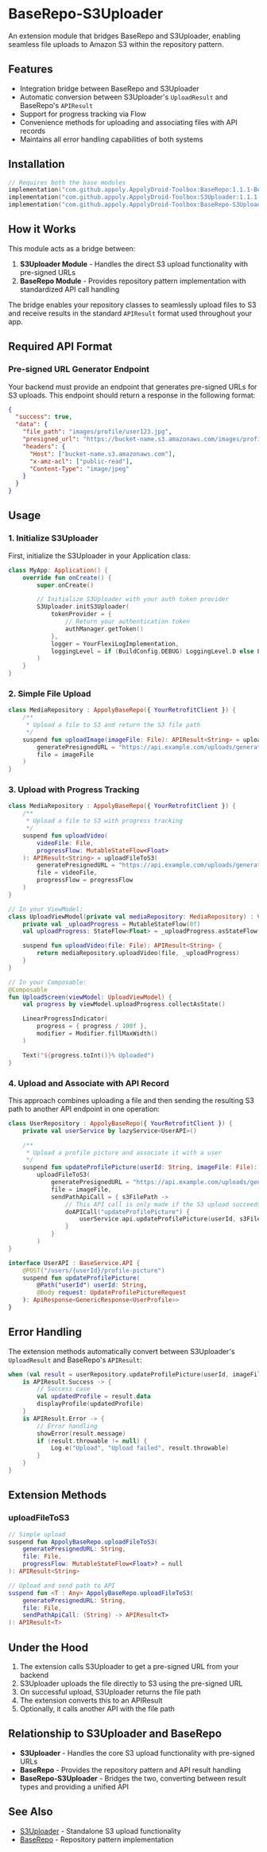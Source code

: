 # BaseRepo-S3Uploader

An extension module that bridges BaseRepo and S3Uploader, enabling seamless file uploads to Amazon S3 within the repository pattern.

## Features

- Integration bridge between BaseRepo and S3Uploader
- Automatic conversion between S3Uploader's `UploadResult` and BaseRepo's `APIResult`
- Support for progress tracking via Flow
- Convenience methods for uploading and associating files with API records
- Maintains all error handling capabilities of both systems

## Installation

```gradle.kts
// Requires both the base modules
implementation("com.github.appoly.AppolyDroid-Toolbox:BaseRepo:1.1.1-Beta01")
implementation("com.github.appoly.AppolyDroid-Toolbox:S3Uploader:1.1.1-Beta01")
implementation("com.github.appoly.AppolyDroid-Toolbox:BaseRepo-S3Uploader:1.1.1-Beta01")
```

## How it Works

This module acts as a bridge between:

1. **S3Uploader Module** - Handles the direct S3 upload functionality with pre-signed URLs
2. **BaseRepo Module** - Provides repository pattern implementation with standardized API call handling

The bridge enables your repository classes to seamlessly upload files to S3 and receive results in the standard `APIResult` format used throughout your app.

## Required API Format

### Pre-signed URL Generator Endpoint

Your backend must provide an endpoint that generates pre-signed URLs for S3 uploads. This endpoint should return a response in the following format:

```json
{
  "success": true,
  "data": {
    "file_path": "images/profile/user123.jpg",
    "presigned_url": "https://bucket-name.s3.amazonaws.com/images/profile/user123.jpg?X-Amz-Algorithm=...",
    "headers": {
      "Host": ["bucket-name.s3.amazonaws.com"],
      "x-amz-acl": ["public-read"],
      "Content-Type": "image/jpeg"
    }
  }
}
```

## Usage

### 1. Initialize S3Uploader

First, initialize the S3Uploader in your Application class:

```kotlin
class MyApp: Application() {
    override fun onCreate() {
        super.onCreate()

        // Initialize S3Uploader with your auth token provider
        S3Uploader.initS3Uploader(
            tokenProvider = {
                // Return your authentication token
                authManager.getToken()
            },
            logger = YourFlexiLogImplementation,
            loggingLevel = if (BuildConfig.DEBUG) LoggingLevel.D else LoggingLevel.NONE
        )
    }
}
```

### 2. Simple File Upload

```kotlin
class MediaRepository : AppolyBaseRepo({ YourRetrofitClient }) {
    /**
     * Upload a file to S3 and return the S3 file path
     */
    suspend fun uploadImage(imageFile: File): APIResult<String> = uploadFileToS3(
        generatePresignedURL = "https://api.example.com/uploads/generate-presigned-url",
        file = imageFile
    )
}
```

### 3. Upload with Progress Tracking

```kotlin
class MediaRepository : AppolyBaseRepo({ YourRetrofitClient }) {
    /**
     * Upload a file to S3 with progress tracking
     */
    suspend fun uploadVideo(
        videoFile: File,
        progressFlow: MutableStateFlow<Float>
    ): APIResult<String> = uploadFileToS3(
        generatePresignedURL = "https://api.example.com/uploads/generate-presigned-url",
        file = videoFile,
        progressFlow = progressFlow
    )
}

// In your ViewModel:
class UploadViewModel(private val mediaRepository: MediaRepository) : ViewModel() {
    private val _uploadProgress = MutableStateFlow(0f)
    val uploadProgress: StateFlow<Float> = _uploadProgress.asStateFlow()

    suspend fun uploadVideo(file: File): APIResult<String> {
        return mediaRepository.uploadVideo(file, _uploadProgress)
    }
}

// In your Composable:
@Composable
fun UploadScreen(viewModel: UploadViewModel) {
    val progress by viewModel.uploadProgress.collectAsState()

    LinearProgressIndicator(
        progress = { progress / 100f },
        modifier = Modifier.fillMaxWidth()
    )

    Text("${progress.toInt()}% Uploaded")
}
```

### 4. Upload and Associate with API Record

This approach combines uploading a file and then sending the resulting S3 path to another API endpoint in one operation:

```kotlin
class UserRepository : AppolyBaseRepo({ YourRetrofitClient }) {
    private val userService by lazyService<UserAPI>()

    /**
     * Upload a profile picture and associate it with a user
     */
    suspend fun updateProfilePicture(userId: String, imageFile: File): APIResult<UserProfile> =
        uploadFileToS3(
            generatePresignedURL = "https://api.example.com/uploads/generate-presigned-url",
            file = imageFile,
            sendPathApiCall = { s3FilePath ->
                // This API call is only made if the S3 upload succeeds
                doAPICall("updateProfilePicture") {
                    userService.api.updateProfilePicture(userId, s3FilePath)
                }
            }
        )
}

interface UserAPI : BaseService.API {
    @POST("/users/{userId}/profile-picture")
    suspend fun updateProfilePicture(
        @Path("userId") userId: String,
        @Body request: UpdateProfilePictureRequest
    ): ApiResponse<GenericResponse<UserProfile>>
}
```

## Error Handling

The extension methods automatically convert between S3Uploader's `UploadResult` and BaseRepo's `APIResult`:

```kotlin
when (val result = userRepository.updateProfilePicture(userId, imageFile)) {
    is APIResult.Success -> {
        // Success case
        val updatedProfile = result.data
        displayProfile(updatedProfile)
    }
    is APIResult.Error -> {
        // Error handling
        showError(result.message)
        if (result.throwable != null) {
            Log.e("Upload", "Upload failed", result.throwable)
        }
    }
}
```

## Extension Methods

### uploadFileToS3

```kotlin
// Simple upload
suspend fun AppolyBaseRepo.uploadFileToS3(
    generatePresignedURL: String,
    file: File,
    progressFlow: MutableStateFlow<Float>? = null
): APIResult<String>

// Upload and send path to API
suspend fun <T : Any> AppolyBaseRepo.uploadFileToS3(
    generatePresignedURL: String,
    file: File,
    sendPathApiCall: (String) -> APIResult<T>
): APIResult<T>
```

## Under the Hood

1. The extension calls S3Uploader to get a pre-signed URL from your backend
2. S3Uploader uploads the file directly to S3 using the pre-signed URL
3. On successful upload, S3Uploader returns the file path
4. The extension converts this to an APIResult
5. Optionally, it calls another API with the file path

## Relationship to S3Uploader and BaseRepo

- **S3Uploader** - Handles the core S3 upload functionality with pre-signed URLs
- **BaseRepo** - Provides the repository pattern and API result handling
- **BaseRepo-S3Uploader** - Bridges the two, converting between result types and providing a unified API

## See Also

- [S3Uploader](../S3Uploader/README.md) - Standalone S3 upload functionality
- [BaseRepo](../BaseRepo/README.md) - Repository pattern implementation

